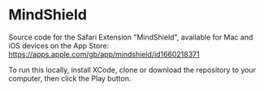 # MindShield

Source code for the Safari Extension "MindShield", available for Mac and iOS devices on the App Store: https://apps.apple.com/gb/app/mindshield/id1660218371


To run this locally, install XCode, clone or download the repository to your computer, then click the Play button.
